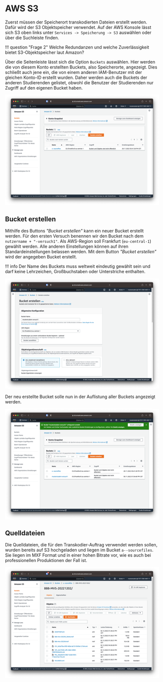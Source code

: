 # AWS S3

Zuerst müssen der Speicherort transkodierten Dateien erstellt werden. Dafür wird der S3 Objektspeicher verwendet. Auf der AWS Konsole lässt sich S3 oben links unter `Services -> Speicherung -> S3` auswählen oder über die Suchleiste finden.

!!! question "Frage 2"
    Welche Redundanzen und welche Zuverlässigkeit bietet S3-Objektspeicher laut Amazon?

Über die Seitenleiste lässt sich die Option `Buckets` auswählen. Hier werden die von diesem Konto erstellten Buckets, also Speicherorte, angezeigt. Dies schließt auch jene ein, die von einem anderen IAM-Benutzer mit der gleichen Konto-ID erstellt wurden. Daher werden auch die Buckets der anderen Studierenden gelistet, obwohl die Benutzer der Studierenden nur Zugriff auf den eigenen Bucket haben.

![S3 Dashboard](../assets/versuch1/s3_dashboard.png)

## Bucket erstellen

Mithilfe des Buttons *"Bucket erstellen"* kann ein neuer Bucket erstellt werden. Für den ersten Versuch benennen wir den Bucket nach dem `nutzername + "-versuch1"`. Als AWS-Region soll Frankfurt (`eu-central-1`) gewählt werden. Alle anderen Einstellungen können auf ihren Standardeinstellungen belassen werden. Mit dem Button *"Bucket erstellen"* wird der angegeben Bucket erstellt.

!!! info
    Der Name des Buckets muss weltweit eindeutig gewählt sein und darf keine Lehrzeichen, Großbuchstaben oder Unterstriche enthalten.

![S3 Bucket Erstellung](../assets/versuch1/s3_erstellung.png)

Der neu erstellte Bucket solle nun in der Auflistung aller Buckets angezeigt werden.

![S3 Bucket Erstellt](../assets/versuch1/s3_erstellt.png)

## Quelldateien

Die Quelldateien, die für den Transkodier-Auftrag verwendet werden sollen, wurden bereits auf S3 hochgeladen und liegen im Bucket `a--sourcefiles`. Sie liegen im MXF Format und in einer hohen Bitrate vor, wie es auch bei professionellen Produktionen der Fall ist.

![S3 Quelldateien](../assets/versuch1/s3_sourcefiles.png)